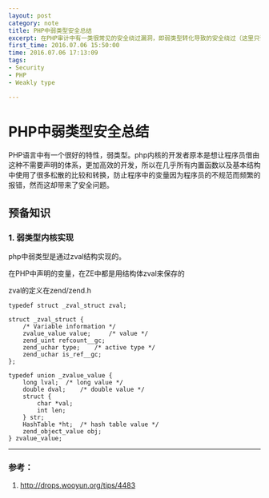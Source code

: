 ```yaml
---
layout: post
category: note
title: PHP中弱类型安全总结
excerpt: 在PHP审计中有一类很常见的安全绕过漏洞，即弱类型转化导致的安全绕过（这里只讲PHP的，其它的弱类型语言大家可以引申地学习）
first_time: 2016.07.06 15:50:00
time: 2016.07.06 17:13:09
tags:
- Security
- PHP
- Weakly type

---
```


# PHP中弱类型安全总结

PHP语言中有一个很好的特性，弱类型。php内核的开发者原本是想让程序员借由这种不需要声明的体系，更加高效的开发，所以在几乎所有内置函数以及基本结构中使用了很多松散的比较和转换，防止程序中的变量因为程序员的不规范而频繁的报错，然而这却带来了安全问题。

## 预备知识

### 1. 弱类型内核实现

php中弱类型是通过zval结构实现的。

在PHP中声明的变量，在ZE中都是用结构体zval来保存的

zval的定义在zend/zend.h

```
typedef struct _zval_struct zval;  
 
struct _zval_struct {  
    /* Variable information */ 
    zvalue_value value;     /* value */ 
    zend_uint refcount__gc;  
    zend_uchar type;    /* active type */ 
    zend_uchar is_ref__gc;  
};  
 
typedef union _zvalue_value {  
    long lval;  /* long value */ 
    double dval;    /* double value */ 
    struct {  
        char *val;  
        int len;  
    } str;  
    HashTable *ht;  /* hash table value */ 
    zend_object_value obj;  
} zvalue_value;
```

--- 

###  参考：
1. http://drops.wooyun.org/tips/4483